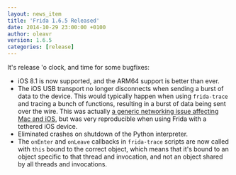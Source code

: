 ```yaml
---
layout: news_item
title: 'Frida 1.6.5 Released'
date: 2014-10-29 23:00:00 +0100
author: oleavr
version: 1.6.5
categories: [release]
---
```


It's release 'o clock, and time for some bugfixes:

- iOS 8.1 is now supported, and the ARM64 support is better than ever.
- The iOS USB transport no longer disconnects when sending a burst of data to
  the device. This would typically happen when using `frida-trace` and tracing
  a bunch of functions, resulting in a burst of data being sent over the wire.
  This was actually [a generic networking issue affecting Mac and iOS](https://bugzilla.gnome.org/show_bug.cgi?id=11059),
  but was very reproducible when using Frida with a tethered iOS device.
- Eliminated crashes on shutdown of the Python interpreter.
- The `onEnter` and `onLeave` callbacks in `frida-trace` scripts are now called
  with `this` bound to the correct object, which means that it's bound to an
  object specific to that thread and invocation, and not an object shared by
  all threads and invocations.

